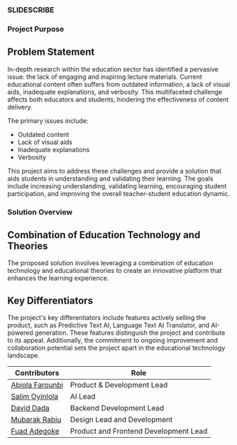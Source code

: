 ### SLIDESCRIBE

### Project Purpose

## Problem Statement 

In-depth research within the education sector has identified a pervasive issue: the lack of engaging and inspiring lecture materials. Current educational content often suffers from outdated information, a lack of visual aids, inadequate explanations, and verbosity. This multifaceted challenge affects both educators and students, hindering the effectiveness of content delivery.

The primary issues include:

* Outdated content
* Lack of visual aids
* Inadequate explanations
* Verbosity

This project aims to address these challenges and provide a solution that aids students in understanding and validating their learning. The goals include increasing understanding, validating learning, encouraging student participation, and improving the overall teacher-student education dynamic.


### Solution Overview

## Combination of Education Technology and Theories
The proposed solution involves leveraging a combination of education technology and educational theories to create an innovative platform that enhances the learning experience.


## Key Differentiators
The project's key differentiators include features actively selling the product, such as Predictive Text AI, Language Text AI Translator, and AI-powered generation. These features distinguish the project and contribute to its appeal. Additionally, the commitment to ongoing improvement and collaboration potential sets the project apart in the educational technology landscape.


| **Contributors** | **Role** |
| ----------- | ----------- |
| [Abiola Farounbi](https://github.com/Abiola-Farounbi) | Product & Development Lead|
| [Salim Oyinlola](https://github.com/salimcodes) | AI Lead |
| [David Dada ](https://github.com/AkinosiEniola) | Backend Development Lead |
| [Mubarak Rabiu](https://github.com/mubzie) | Design Lead and Development |
| [Fuad Adegoke](https://github.com/ALIPHATICHYD) | Product and Frontend Development Lead |